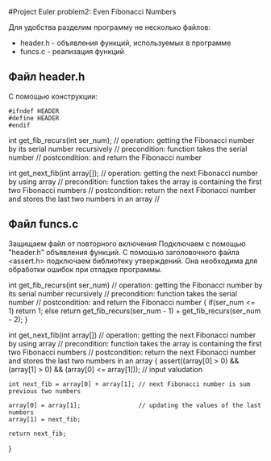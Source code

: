#Project Euler problem2: Even Fibonacci Numbers

Для удобства разделим программу не несколько файлов:
* header.h	- объявления функций, используемых в программе
* funcs.c	- реализация функций

## Файл header.h

С помощью конструкции:
```
#ifndef HEADER
#define HEADER
#endif
```
int get_fib_recurs(int ser_num);
// operation:		 getting the Fibonacci number by its serial number recursively
// precondition:	 function takes the serial number
// postcondition:	 and return the Fibonacci number

int get_next_fib(int array[]);
// operation:		 getting the next Fibonacci number by using array
// precondition:	 function takes the array is containing the first two Fibonacci numbers
// postcondition:	 return the next Fibonacci number and stores the last two numbers in an array
// 			

## Файл funcs.c
Защищаем файл от повторного включения
Подключаем с помощью "header.h" объявления функций.
С помошью заголовочного файла <assert.h> подключаем библиотеку утверждений. Она необходима для обработки ошибок  при отладке программы.


int get_fib_recurs(int ser_num)
// operation:		 getting the Fibonacci number by its serial number recursively
// precondition:	 function takes the serial number
// postcondition:	 and return the Fibonacci number
{
	if(ser_num <= 1)
		return 1;
	else
		return get_fib_recurs(ser_num - 1) + get_fib_recurs(ser_num - 2);
}

int get_next_fib(int array[])
// operation:		 getting the next Fibonacci number by using array
// precondition:	 function takes the array is containing the first two Fibonacci numbers
// postcondition:	 return the next Fibonacci number and stores the last two numbers in an array
{
	assert((array[0] > 0) && (array[1] > 0) && (array[0] <= array[1]));	// input valudation
										
	int next_fib = array[0] + array[1];	// next Fibonacci number is sum previous two numbers
						
	array[0] = array[1];				// updating the values of the last numbers
	array[1] = next_fib;
	
	return next_fib;
}



